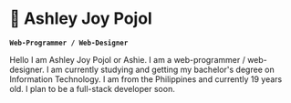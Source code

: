 # 🌺 Ashley Joy Pojol 

**`Web-Programmer / Web-Designer`**

Hello I am Ashley Joy Pojol or Ashie. I am a web-programmer / web-designer. I am currently studying and getting my bachelor's degree on Information Technology. I am from the Philippines and currently 19 years old. I plan to be a full-stack developer soon.

